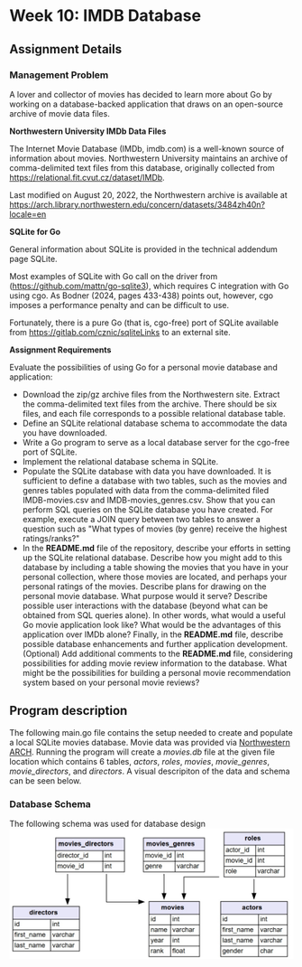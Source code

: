 # Week 10: IMDB Database
 
## Assignment Details
### Management Problem

A lover and collector of movies has decided to learn more about Go by working on a database-backed application that draws on an open-source archive of movie data files.

**Northwestern University IMDb Data Files**

The Internet Movie Database (IMDb, imdb.com) is a well-known source of information about movies. Northwestern University maintains an archive of comma-delimited text files from this database, originally collected from https://relational.fit.cvut.cz/dataset/IMDb.

Last modified on August 20, 2022, the Northwestern archive is available at https://arch.library.northwestern.edu/concern/datasets/3484zh40n?locale=en

**SQLite for Go**

General information about SQLite is provided in the technical addendum page SQLite.

Most examples of SQLite with Go call on the driver from (https://github.com/mattn/go-sqlite3), which requires C integration with Go using cgo. As Bodner (2024, pages 433-438) points out, however, cgo imposes a performance penalty and can be difficult to use.  

Fortunately, there is a pure Go (that is, cgo-free) port of SQLite available from https://gitlab.com/cznic/sqliteLinks to an external site.

**Assignment Requirements**

Evaluate the possibilities of using Go for a personal movie database and application: 

* Download the zip/gz archive files from the Northwestern site. Extract the comma-delimited text files from the archive. There should be six files, and each file corresponds to a possible relational database table.
* Define an SQLite relational database schema to accommodate the data you have downloaded.
* Write a Go program to serve as a local database server for the cgo-free port of SQLite. 
* Implement the relational database schema in SQLite.
* Populate the SQLite database with data you have downloaded. It is sufficient to define a database with two tables, such as the movies and genres tables populated with data from the comma-delimited filed IMDB-movies.csv and IMDB-movies_genres.csv.
Show that you can perform SQL queries on the SQLite database you have created. For example, execute a JOIN query between two tables to answer a question such as "What types of movies (by genre) receive the highest ratings/ranks?" 
* In the **README.md** file of the repository, describe your efforts in setting up the SQLite relational database. Describe how you might add to this database by including a table showing the movies that you have in your personal collection, where those movies are located, and perhaps your personal ratings of the movies. Describe plans for drawing on the personal movie database. What purpose would it serve? Describe possible user interactions with the database (beyond what can be obtained from SQL queries alone).  In other words, what would a useful Go movie application look like? What would be the advantages of this application over IMDb alone?
Finally, in the **README.md** file, describe possible database enhancements and further application development. 
(Optional) Add additional comments to the **README.md** file, considering possibilities for adding movie review information to the database. What might be the possibilities for building a personal movie recommendation system based on your personal movie reviews?

## Program description
The following main.go file contains the setup needed to create and populate a local SQLite movies database. Movie data was provided via [Northwestern ARCH](https://arch.library.northwestern.edu/concern/datasets/3484zh40n?locale=en). Running the program will create a *movies.db* file at the given file location which contains 6 tables, *actors*, *roles*, *movies*, *movie_genres*, *movie_directors*, and *directors*. A visual descripiton of the data and schema can be seen below.
### Database Schema
The following schema was used for database design
![database schema](docs/schema.jpg)